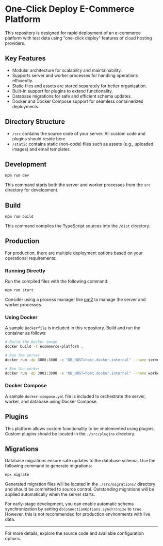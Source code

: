 # One-Click Deploy E-Commerce Platform

This repository is designed for rapid deployment of an e-commerce platform with test data using "one-click deploy" features of cloud hosting providers.

## Key Features

- Modular architecture for scalability and maintainability.
- Supports server and worker processes for handling operations efficiently.
- Static files and assets are stored separately for better organization.
- Built-in support for plugins to extend functionality.
- Database migrations for safe and efficient schema updates.
- Docker and Docker Compose support for seamless containerized deployments.

## Directory Structure

- `/src` contains the source code of your server. All custom code and plugins should reside here.
- `/static` contains static (non-code) files such as assets (e.g., uploaded images) and email templates.

## Development

```bash
npm run dev
```

This command starts both the server and worker processes from the `src` directory for development.

## Build

```bash
npm run build
```

This command compiles the TypeScript sources into the `/dist` directory.

## Production

For production, there are multiple deployment options based on your operational requirements:

### Running Directly

Run the compiled files with the following command:

```bash
npm run start
```

Consider using a process manager like [pm2](https://pm2.keymetrics.io/) to manage the server and worker processes.

### Using Docker

A sample `Dockerfile` is included in this repository. Build and run the container as follows:

```bash
# Build the Docker image
docker build -t ecommerce-platform .

# Run the server
docker run -dp 3000:3000 -e "DB_HOST=host.docker.internal" --name server-instance ecommerce-platform npm run start:server

# Run the worker
docker run -dp 3001:3000 -e "DB_HOST=host.docker.internal" --name worker-instance ecommerce-platform npm run start:worker
```

### Docker Compose

A sample `docker-compose.yml` file is included to orchestrate the server, worker, and database using Docker Compose.

## Plugins

This platform allows custom functionality to be implemented using plugins. Custom plugins should be located in the `./src/plugins` directory.

## Migrations

Database migrations ensure safe updates to the database schema. Use the following command to generate migrations:

```bash
npx migrate
```

Generated migration files will be located in the `./src/migrations/` directory and should be committed to source control. Outstanding migrations will be applied automatically when the server starts.

For early-stage development, you can enable automatic schema synchronization by setting `dbConnectionOptions.synchronize` to `true`. However, this is not recommended for production environments with live data.

---

For more details, explore the source code and available configuration options.

